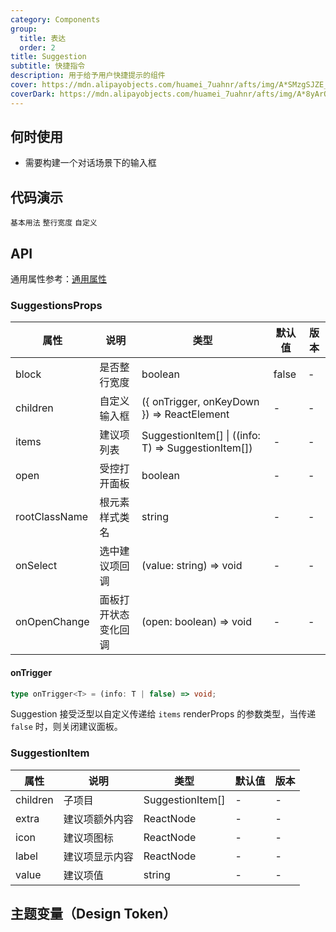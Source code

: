 ```yaml
---
category: Components
group:
  title: 表达
  order: 2
title: Suggestion
subtitle: 快捷指令
description: 用于给予用户快捷提示的组件
cover: https://mdn.alipayobjects.com/huamei_7uahnr/afts/img/A*SMzgSJZE_AwAAAAAAAAAAAAADrJ8AQ/original
coverDark: https://mdn.alipayobjects.com/huamei_7uahnr/afts/img/A*8yArQ43EGccAAAAAAAAAAAAADrJ8AQ/original
---
```


## 何时使用

- 需要构建一个对话场景下的输入框

## 代码演示

<!-- prettier-ignore -->
<code src="./demo/basic.tsx">基本用法</code>
<code src="./demo/block.tsx">整行宽度</code>
<code src="./demo/trigger.tsx">自定义</code>

## API

通用属性参考：[通用属性](/docs/react/common-props)

### SuggestionsProps

| 属性 | 说明 | 类型 | 默认值 | 版本 |
| --- | --- | --- | --- | --- |
| block | 是否整行宽度 | boolean | false | - |
| children | 自定义输入框 | ({ onTrigger, onKeyDown }) => ReactElement | - | - |
| items | 建议项列表 | SuggestionItem[] \| ((info: T) => SuggestionItem[]) | - | - |
| open | 受控打开面板 | boolean | - | - |
| rootClassName | 根元素样式类名 | string | - | - |
| onSelect | 选中建议项回调 | (value: string) => void | - | - |
| onOpenChange | 面板打开状态变化回调 | (open: boolean) => void | - | - |

#### onTrigger

```typescript | pure
type onTrigger<T> = (info: T | false) => void;
```

Suggestion 接受泛型以自定义传递给 `items` renderProps 的参数类型，当传递 `false` 时，则关闭建议面板。

### SuggestionItem

| 属性     | 说明           | 类型             | 默认值 | 版本 |
| -------- | -------------- | ---------------- | ------ | ---- |
| children | 子项目         | SuggestionItem[] | -      | -    |
| extra    | 建议项额外内容 | ReactNode        | -      | -    |
| icon     | 建议项图标     | ReactNode        | -      | -    |
| label    | 建议项显示内容 | ReactNode        | -      | -    |
| value    | 建议项值       | string           | -      | -    |

## 主题变量（Design Token）

<ComponentTokenTable component="Suggestion"></ComponentTokenTable>
